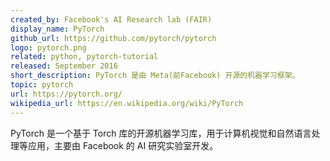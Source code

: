 ```yaml
---
created_by: Facebook's AI Research lab (FAIR)
display_name: PyTorch
github_url: https://github.com/pytorch/pytorch
logo: pytorch.png
related: python, pytorch-tutorial
released: September 2016
short_description: PyTorch 是由 Meta(前Facebook) 开源的机器学习框架。
topic: pytorch
url: https://pytorch.org/
wikipedia_url: https://en.wikipedia.org/wiki/PyTorch
---
```

PyTorch 是一个基于 Torch 库的开源机器学习库，用于计算机视觉和自然语言处理等应用，主要由 Facebook 的 AI 研究实验室开发。